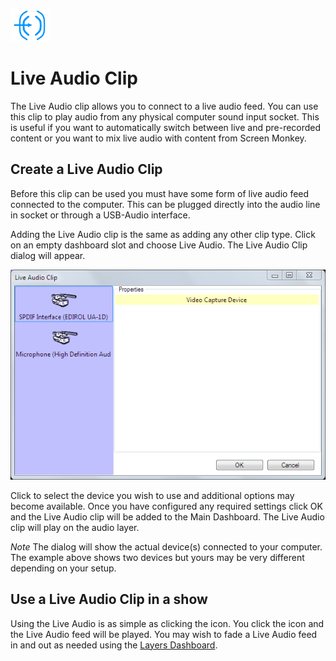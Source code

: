 ![](../../images/LiveAudioIcon.png) 
# Live Audio Clip

The Live Audio clip allows you to connect to a live audio feed. You can use this clip to play audio from any physical computer sound input socket. This is useful if you want to automatically switch between live and pre-recorded content or you want to mix live audio with content from Screen Monkey.

## Create a Live Audio Clip
Before this clip can be used you must have some form of live audio feed connected to the computer. This can be plugged directly into the audio line in socket or through a USB-Audio interface.

Adding the Live Audio clip is the same as adding any other clip type. Click on an empty dashboard slot and choose Live Audio. The Live Audio Clip dialog will appear.

![](../../images/clip-live-audio.png)

Click to select the device you wish to use and additional options may become available. Once you have configured any required settings click OK and the Live Audio clip will be added to the Main Dashboard. The Live Audio clip will play on the audio layer.

*Note* The dialog will show the actual device(s) connected to your computer. The example above shows two devices but yours may be very different depending on your setup.

## Use a Live Audio Clip in a show
Using the Live Audio is as simple as clicking the icon. You click the icon and the Live Audio feed will be played. You may wish to fade a Live Audio feed in and out as needed using the [Layers Dashboard](../layers.md).

